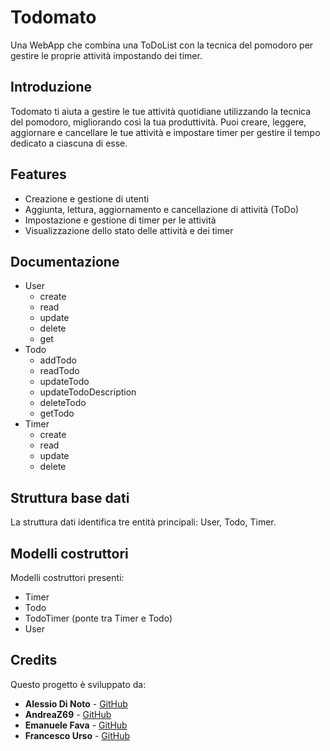 <!-- @format -->

# Todomato

Una WebApp che combina una ToDoList con la tecnica del pomodoro per gestire le proprie attività impostando dei timer.

## Introduzione

Todomato ti aiuta a gestire le tue attività quotidiane utilizzando la tecnica del pomodoro, migliorando così la tua produttività. Puoi creare, leggere, aggiornare e cancellare le tue attività e impostare timer per gestire il tempo dedicato a ciascuna di esse.

<!-- ## Screenshot -->

<!-- ![Screenshot della WebApp](path/to/screenshot.png) -->

## Features

- Creazione e gestione di utenti
- Aggiunta, lettura, aggiornamento e cancellazione di attività (ToDo)
- Impostazione e gestione di timer per le attività
- Visualizzazione dello stato delle attività e dei timer

## Documentazione

- User
  - create
  - read
  - update
  - delete
  - get
- Todo
  - addTodo
  - readTodo
  - updateTodo
  - updateTodoDescription
  - deleteTodo
  - getTodo
- Timer
  - create
  - read
  - update
  - delete

## Struttura base dati

La struttura dati identifica tre entità principali: User, Todo, Timer.

## Modelli costruttori

Modelli costruttori presenti:

- Timer
- Todo
- TodoTimer (ponte tra Timer e Todo)
- User

## Credits

Questo progetto è sviluppato da:

- **Alessio Di Noto** - [GitHub](https://github.com/AlessioDiNoto)
- **AndreaZ69** - [GitHub](https://github.com/AndreaZ69)
- **Emanuele Fava** - [GitHub](https://github.com/EmanueleFava)
- **Francesco Urso** - [GitHub](https://github.com/francesco-urso)
